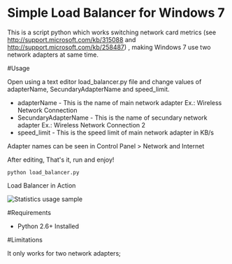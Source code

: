 Simple Load Balancer for Windows 7
==================================

This is a script python which works switching network card metrics (see http://support.microsoft.com/kb/315088 and http://support.microsoft.com/kb/258487) , making Windows 7 use two network adapters at same time.


#Usage

Open using a text editor load_balancer.py file and change values of adapterName, SecundaryAdapterName and speed_limit. 

 - adapterName - This is the name of main network adapter Ex.: Wireless Network Connection
 - SecundaryAdapterName - This is the name of secundary network adapter Ex.: Wireless Network Connection 2
 - speed_limit - This is the speed limit of main network adapter in KB/s
          
Adapter names can be seen in Control Panel > Network and Internet 

After editing, That's it, run and enjoy!
  
    python load_balancer.py
    
 Load Balancer in Action

![Statistics usage sample](http://img28.imageshack.us/img28/259/sampleloadbalancer.png)
  
#Requirements

  - Python 2.6+ Installed 
  
#Limitations
	
It only works for two network adapters;